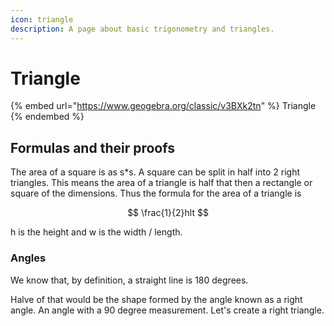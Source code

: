 ```yaml
---
icon: triangle
description: A page about basic trigonometry and triangles.
---
```


# Triangle

{% embed url="<https://www.geogebra.org/classic/v3BXk2tn>" %}
Triangle
{% endembed %}

## Formulas and their proofs

The area of a square is as s\*s. A square can be split in half into 2 right triangles. This means the area of a triangle is half that then a rectangle or square of the dimensions. Thus the formula for the area of a triangle is&#x20;

$$
\frac{1}{2}hlt
$$

h is the height and w is the width / length.

### Angles

We know that, by definition, a straight line is 180 degrees.

Halve of that would be the shape formed by the angle known as a right angle. An angle with a 90 degree measurement. Let's create a right triangle.
